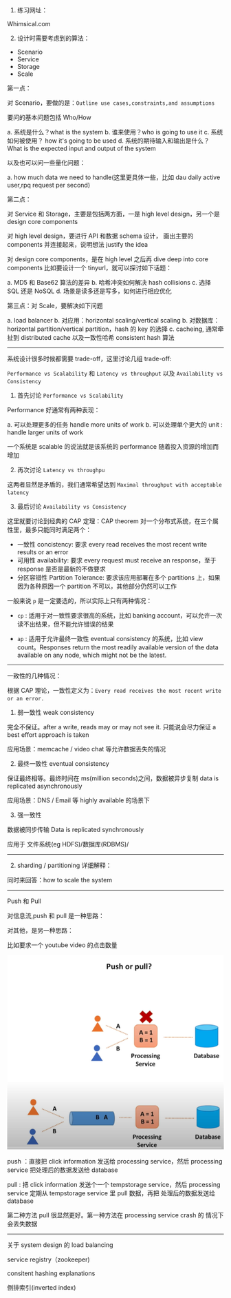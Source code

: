 

1. 练习网址：

Whimsical.com

2. 设计时需要考虑到的算法：

- Scenario
- Service
- Storage
- Scale

第一点：

对 Scenario，要做的是：`Outline use cases,constraints,and assumptions`

要问的基本问题包括 Who/How

a. 系统是什么？what is the system
b. 谁来使用？who is going to use it
c. 系统如何被使用？ how it's going to be used
d. 系统的期待输入和输出是什么？ What is the expected input and output of the system

以及也可以问一些量化问题：

a. how much data we need to handle(这里更具体一些，比如 dau daily active user,rpq request per second)


第二点：

对 Service 和 Storage，主要是包括两方面，一是 high level design，另一个是 design core components

对 high level design，要进行 API 和数据 schema 设计，
画出主要的 components 并连接起来，说明想法 justify the idea

对 design core components，是在 high level 之后再 dive deep into core components
比如要设计一个 tinyurl，就可以探讨如下话题：

a. MD5 和 Base62 算法的差异
b. 哈希冲突如何解决 hash collisions
c. 选择 SQL 还是 NoSQL
d. 场景是读多还是写多，如何进行相应优化

第三点：对 Scale，要解决如下问题

a. load balancer
b. 对应用：horizontal scaling/vertical scaling
b. 对数据库：horizontal partition/vertical partition，hash 的 key 的选择
c. cacheing, 通常牵扯到 distributed cache 以及一致性哈希 consistent hash 算法

---

系统设计很多时候都需要 trade-off，这里讨论几组 trade-off:

`Performance vs Scalability` 和 `Latency vs throughput` 以及 `Availability vs Consistency`

1. 首先讨论 `Performance vs Scalability`

Performance 好通常有两种表现：

a. 可以处理更多的任务 handle more units of work
b. 可以处理单个更大的 unit : handle larger units of work

一个系统是 scalable 的说法就是该系统的 performance 随着投入资源的增加而增加

2. 再次讨论 `Latency vs throughpu`

这两者显然是矛盾的，我们通常希望达到 `Maximal throughput with acceptable latency`

3. 最后讨论 `Availability vs Consistency`

这里就要讨论到经典的 CAP 定理：CAP theorem
对一个分布式系统，在三个属性里，最多只能同时满足两个：

- 一致性 concistency: 要求 every read receives the most recent write results or an error
- 可用性 availability: 要求 every request must receive an response，至于 response 是否是最新的不做要求
- 分区容错性 Partition Tolerance: 要求该应用部署在多个 partitions 上，如果因为各种原因一个 partition 不可以，其他部分仍然可以工作

一般来说 `p` 是一定要选的，所以实际上只有两种情况：

- `cp` : 适用于对一致性要求很高的系统，比如 banking account，可以允许一次读不出结果，但不能允许错误的结果

- `ap` : 适用于允许最终一致性 eventual consistency 的系统，比如 view count。Responses return the most readily available version of the data available on any node, which might not be the latest.

---

一致性的几种情况：

根据 CAP 理论，一致性定义为：`Every read receives the most recent write or an error.`

1. 弱一致性 weak consistency

完全不保证。after a write, reads may or may not see it. 只能说会尽力保证 a best effort approach is taken

应用场景：memcache / video chat 等允许数据丢失的情况

2. 最终一致性 eventual consistency

保证最终相等。最终时间在 ms(million seconds)之间，数据被异步复制 data is replicated asynchronously

应用场景：DNS / Email 等 highly available 的场景下

3. 强一致性 

数据被同步传输 Data is replicated synchronously

应用于 文件系统(eg HDFS)/数据库(RDBMS)/

---

2. sharding / partitioning 详细解释：



同时来回答：how to scale the system

---

Push 和 Pull

对信息流,push 和 pull 是一种思路：

对其他，是另一种思路：

比如要求一个 youtube video 的点击数量

![push_pull](../../pic/push-pull.png)

push ：直接把 click information 发送给 processing service，然后
processing service 把处理后的数据发送给 database

pull : 把 click information 发送个一个 tempstorage service，然后
processing service 定期从 tempstorage service 里 pull 数据，再把
处理后的数据发送给 database

第二种方法 pull 很显然更好。第一种方法在 processing service crash 的
情况下会丢失数据

---

关于 system design 的 load balancing 



service registry（zookeeper)

consitent hashing explanations

倒排索引(inverted index)

